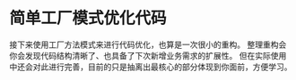 # 简单工厂模式优化代码
接下来使用工厂方法模式来进行代码优化，也算是一次很小的重构。
整理重构会你会发现代码结构清晰了、也具备了下次新增业务需求的扩展性。
但在实际使用中还会对此进行完善，目前的只是抽离出最核心的部分体现到你面前，方便学习。